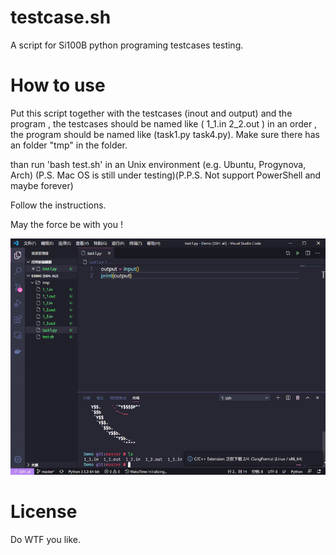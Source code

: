 # testcase.sh
A script for Si100B python programing testcases testing.

# How to use
Put this script together with the testcases (inout and output) and the program , the testcases should be named like ( 1_1.in 2_2.out ) in an order , the program should be named like (task1.py task4.py). Make sure there has an folder "tmp" in the folder.

than run 'bash test.sh' in an Unix environment (e.g. Ubuntu, Progynova, Arch) (P.S. Mac OS is still under testing)(P.P.S. Not support PowerShell and maybe forever) 

Follow the instructions.

May the force be with you !

![demo](demo.gif)


# License
Do WTF you like.
